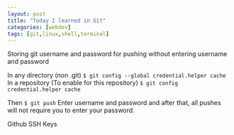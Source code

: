 ```yaml
---
layout: post
title: "Today I learned in Git"
categories: [webdev]
tags: [git,linux,shell,terminal]
---
```

Storing git username and password for pushing without entering username and password 

In any directory (non .git)
`$ git config --global credential.helper cache`
In a repository (To enable for this repository)
`$ git config credential.helper cache`

Then
`$ git push`
Enter username and password and after that, all pushes will not require you to enter your password.

Github SSH Keys
